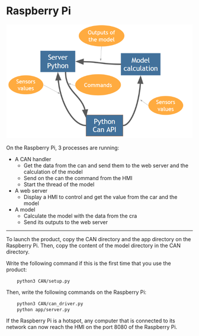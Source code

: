 # Raspberry Pi

<img src="../Images/raspi.png">

On the Raspberry Pi, 3 processes are running:
 * A CAN handler
    * Get the data from the can and send them to the web server and the calculation of the model
    * Send on the can the command from the HMI
    * Start the thread of the model
 * A web server
    * Display a HMI to control and get the value from the car and the model
 * A model
    * Calculate the model with the data from the cra
    * Send its outputs to the web server
    
***

To launch the product, copy the CAN directory and the app directory on the Raspberry Pi. Then, copy the content of the model directory in the CAN directory.

Write the following command if this is the first time that you use the product:
``` 
    python3 CAN/setup.py
``` 

Then, write the following commands on the Raspberry Pi:
``` 
    python3 CAN/can_driver.py
    python app/server.py
```     
If the Raspberry Pi is a hotspot, any computer that is connected to its network can now reach the HMI on the port 8080 of the Raspberry Pi.